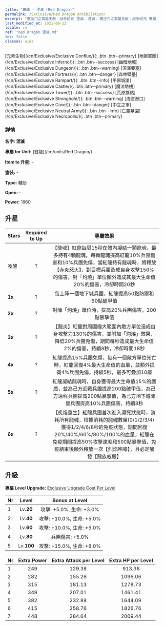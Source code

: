 ```yaml
---
title: "專屬 - 湮滅 (Red Dragon)"
permalink: /Exclusive/Red Dragon Annihilation/
excerpt: "魔法门之英雄无敌：战争纪元 湮滅. 湮滅. 魔法门之英雄无敌：战争纪元 專屬 湮滅. 紅龍 專屬."
last_modified_at: 2021-06-22
locale: cn
ref: "Red Dragon 湮滅.md"
toc: false
classes: wide
---
```

 [元素生物](/cn/Exclusive/Exclusive Conflux/){: .btn .btn--primary} [地獄軍團](/cn/Exclusive/Exclusive Inferno/){: .btn .btn--success} [幽暗地城](/cn/Exclusive/Exclusive Dungeon/){: .btn .btn--warning} [沼澤要塞](/cn/Exclusive/Exclusive Fortress/){: .btn .btn--danger} [森林壁壘](/cn/Exclusive/Exclusive Rampart/){: .btn .btn--info} [平原城堡](/cn/Exclusive/Exclusive Castle/){: .btn .btn--primary} [魔法塔樓](/cn/Exclusive/Exclusive Tower/){: .btn .btn--success} [荒原據點](/cn/Exclusive/Exclusive Stronghold/){: .btn .btn--warning} [海盜港口](/cn/Exclusive/Exclusive Cove/){: .btn .btn--danger} [中立之軍](/cn/Exclusive/Exclusive Neutral Army/){: .btn .btn--info} [亡靈墓園](/cn/Exclusive/Exclusive Necropolis/){: .btn .btn--primary} 

### 詳情
 **名字: 湮滅** 

 **專屬 for Unit:** [紅龍](/cn/units/Red Dragon/) 

 **Item to 升星:** -

 **塗裝:** -

 **Type:** 輔助

 **Open:** -

 **Power:** 1660

## 升星

  |     Stars    |  Required to Up | 專屬效果 |
  |:-------------|:---------------:|:---------------:|
  |  喚醒  | ? | 【龍魂】紅龍每隔15秒在體內凝結一顆龍魂，最多持有4顆龍魂，每顆龍魂提高紅龍10%兵團傷害和10%兵團免傷，當紅龍持有龍魂時，將釋放【赤炎怒火】，對目標兵團造成自身攻擊150%的傷害，對「灼燒」單位額外造成其最大生命值20%的傷害，冷卻時間20秒 |
  | **1x** <i class="fas fa-star"/> | ? | 每上陣一個地下城兵團，紅龍提高50點防禦和50點破甲值 |
  | **2x** <i class="fas fa-star"/> | ? | 對陣「灼燒」單位時，提高20%兵團傷害，200點暴擊值 |
  | **3x** <i class="fas fa-star"/> | ? | 【龍炎】紅龍對周圍極大範圍內敵方單位造成自身攻擊力130%的傷害，並附加「灼燒」效果，降低20%兵團免傷，期間每秒造成最大生命值2%的傷害，持續8秒，冷卻時間18秒 |
  | **4x** <i class="fas fa-star"/> | ? | 紅龍提高15%兵團免傷，每有一個敵方單位死亡時，紅龍回復4%最大生命值的血量，並額外提高4%兵團免傷，持續5秒，最多可疊加10層 |
  | **5x** <i class="fas fa-star"/> | ? | 紅龍凝結龍魂時，自身獲得最大生命值15%的護盾，並為己方近戰兵團提高200點破甲值，為己方遠程兵團提高200點暴擊值，為己方地下城陣營兵團提高10%兵團傷害，持續8秒 |
  | **6x** <i class="fas fa-star"/> | ? | 【炙焰重生】紅龍兵團首次進入瀕死狀態時，消耗所有龍魂，根據消耗的龍魂數量(0/1/2/3/4)獲得1/2/4/6/8秒的免疫狀態，期間回復20%/40%/60%/80%/100%的血量，紅龍在免疫期間提高50%攻擊速度和500點暴擊值，免疫結束後額外釋放一次【烈焰咆哮】，且必定觸發【龍族威嚴】 |


## 升級
 **專屬 Level Upgrade:** [Exclusive Upgrade Cost Per Level](/Exclusive/ExclusiveUpgradeCostPerLevel/)

  |  Nr  |   Level  | Bonus at Level |
  |:-----|:--------:|:--------------:|
  | 1 | Lv.**20** | 攻擊: +5.0%, 生命: +3.0% |
  | 2 | Lv.**40** | 攻擊: +10.0%, 生命: +5.0% |
  | 3 | Lv.**60** | 攻擊: +10.0%, 生命: +5.0% |
  | 4 | Lv.**80** | 兵團傷害: +5.0% |
  | 5 | Lv.**100** | 攻擊: +15.0%, 生命: +8.0% |


  |  Nr  |  Extra Power | Extra Attack per Level | Extra HP per Level |
  |:-----|:--------:|:--------:|:--------:|
  | 1 | 249 | 129.38 | 913.38 |
  | 2 | 282 | 155.26 | 1096.06 |
  | 3 | 315 | 181.13 | 1278.73 |
  | 4 | 349 | 207.01 | 1461.41 |
  | 5 | 382 | 232.88 | 1644.09 |
  | 6 | 415 | 258.76 | 1826.76 |
  | 7 | 448 | 284.64 | 2009.44 |


